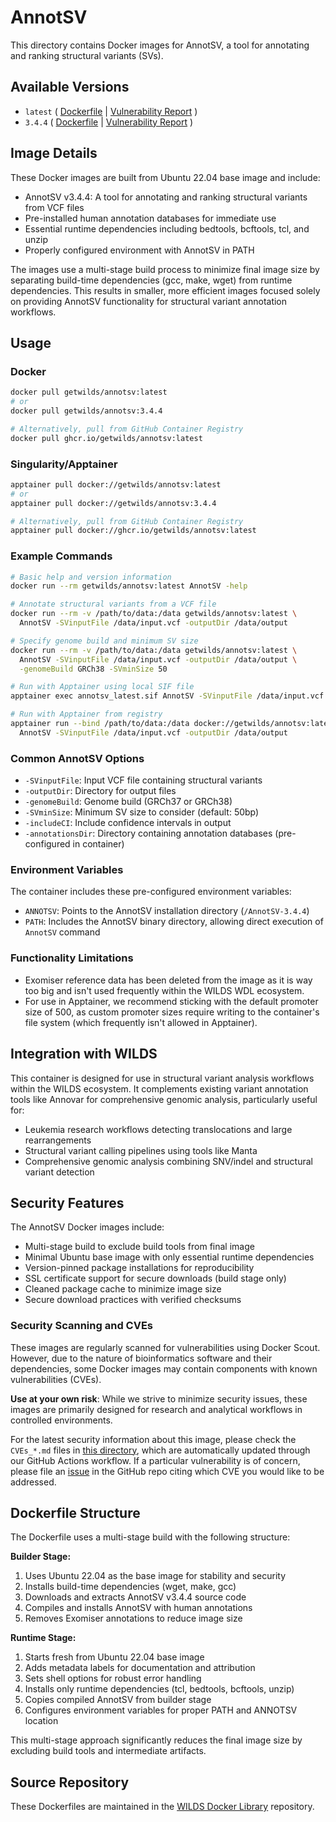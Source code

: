 # AnnotSV

This directory contains Docker images for AnnotSV, a tool for annotating and ranking structural variants (SVs).

## Available Versions

- `latest` ( [Dockerfile](https://github.com/getwilds/wilds-docker-library/blob/main/annotsv/Dockerfile_latest) | [Vulnerability Report](https://github.com/getwilds/wilds-docker-library/blob/main/annotsv/CVEs_latest.md) )
- `3.4.4` ( [Dockerfile](https://github.com/getwilds/wilds-docker-library/blob/main/annotsv/Dockerfile_3.4.4) | [Vulnerability Report](https://github.com/getwilds/wilds-docker-library/blob/main/annotsv/CVEs_3.4.4.md) )

## Image Details

These Docker images are built from Ubuntu 22.04 base image and include:

- AnnotSV v3.4.4: A tool for annotating and ranking structural variants from VCF files
- Pre-installed human annotation databases for immediate use
- Essential runtime dependencies including bedtools, bcftools, tcl, and unzip
- Properly configured environment with AnnotSV in PATH

The images use a multi-stage build process to minimize final image size by separating build-time dependencies (gcc, make, wget) from runtime dependencies. This results in smaller, more efficient images focused solely on providing AnnotSV functionality for structural variant annotation workflows.

## Usage

### Docker

```bash
docker pull getwilds/annotsv:latest
# or
docker pull getwilds/annotsv:3.4.4

# Alternatively, pull from GitHub Container Registry
docker pull ghcr.io/getwilds/annotsv:latest
```

### Singularity/Apptainer

```bash
apptainer pull docker://getwilds/annotsv:latest
# or
apptainer pull docker://getwilds/annotsv:3.4.4

# Alternatively, pull from GitHub Container Registry
apptainer pull docker://ghcr.io/getwilds/annotsv:latest
```

### Example Commands

```bash
# Basic help and version information
docker run --rm getwilds/annotsv:latest AnnotSV -help

# Annotate structural variants from a VCF file
docker run --rm -v /path/to/data:/data getwilds/annotsv:latest \
  AnnotSV -SVinputFile /data/input.vcf -outputDir /data/output

# Specify genome build and minimum SV size
docker run --rm -v /path/to/data:/data getwilds/annotsv:latest \
  AnnotSV -SVinputFile /data/input.vcf -outputDir /data/output \
  -genomeBuild GRCh38 -SVminSize 50

# Run with Apptainer using local SIF file
apptainer exec annotsv_latest.sif AnnotSV -SVinputFile /data/input.vcf -outputDir /data/output

# Run with Apptainer from registry
apptainer run --bind /path/to/data:/data docker://getwilds/annotsv:latest \
  AnnotSV -SVinputFile /data/input.vcf -outputDir /data/output
```

### Common AnnotSV Options

- `-SVinputFile`: Input VCF file containing structural variants
- `-outputDir`: Directory for output files
- `-genomeBuild`: Genome build (GRCh37 or GRCh38)
- `-SVminSize`: Minimum SV size to consider (default: 50bp)
- `-includeCI`: Include confidence intervals in output
- `-annotationsDir`: Directory containing annotation databases (pre-configured in container)

### Environment Variables

The container includes these pre-configured environment variables:

- `ANNOTSV`: Points to the AnnotSV installation directory (`/AnnotSV-3.4.4`)
- `PATH`: Includes the AnnotSV binary directory, allowing direct execution of `AnnotSV` command

### Functionality Limitations

- Exomiser reference data has been deleted from the image as it is way too big and isn't used frequently within the WILDS WDL ecosystem.
- For use in Apptainer, we recommend sticking with the default promoter size of 500, as custom promoter sizes require writing to the container's file system (which frequently isn't allowed in Apptainer).

## Integration with WILDS

This container is designed for use in structural variant analysis workflows within the WILDS ecosystem. It complements existing variant annotation tools like Annovar for comprehensive genomic analysis, particularly useful for:

- Leukemia research workflows detecting translocations and large rearrangements
- Structural variant calling pipelines using tools like Manta
- Comprehensive genomic analysis combining SNV/indel and structural variant detection

## Security Features

The AnnotSV Docker images include:

- Multi-stage build to exclude build tools from final image
- Minimal Ubuntu base image with only essential runtime dependencies
- Version-pinned package installations for reproducibility
- SSL certificate support for secure downloads (build stage only)
- Cleaned package cache to minimize image size
- Secure download practices with verified checksums

### Security Scanning and CVEs

These images are regularly scanned for vulnerabilities using Docker Scout. However, due to the nature of bioinformatics software and their dependencies, some Docker images may contain components with known vulnerabilities (CVEs).

**Use at your own risk**: While we strive to minimize security issues, these images are primarily designed for research and analytical workflows in controlled environments.

For the latest security information about this image, please check the `CVEs_*.md` files in [this directory](https://github.com/getwilds/wilds-docker-library/tree/main/annotsv), which are automatically updated through our GitHub Actions workflow. If a particular vulnerability is of concern, please file an [issue](https://github.com/getwilds/wilds-docker-library/issues) in the GitHub repo citing which CVE you would like to be addressed.

## Dockerfile Structure

The Dockerfile uses a multi-stage build with the following structure:

**Builder Stage:**
1. Uses Ubuntu 22.04 as the base image for stability and security
2. Installs build-time dependencies (wget, make, gcc)
3. Downloads and extracts AnnotSV v3.4.4 source code
4. Compiles and installs AnnotSV with human annotations
5. Removes Exomiser annotations to reduce image size

**Runtime Stage:**
1. Starts fresh from Ubuntu 22.04 base image
2. Adds metadata labels for documentation and attribution
3. Sets shell options for robust error handling
4. Installs only runtime dependencies (tcl, bedtools, bcftools, unzip)
5. Copies compiled AnnotSV from builder stage
6. Configures environment variables for proper PATH and ANNOTSV location

This multi-stage approach significantly reduces the final image size by excluding build tools and intermediate artifacts.

## Source Repository

These Dockerfiles are maintained in the [WILDS Docker Library](https://github.com/getwilds/wilds-docker-library) repository.
